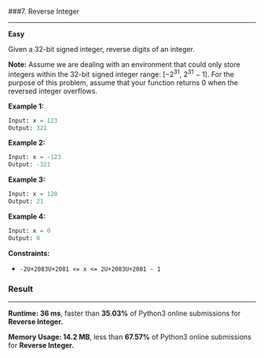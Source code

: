 ###7. Reverse Integer

---

**Easy**

Given a 32-bit signed integer, reverse digits of an integer.

**Note:**
Assume we are dealing with an environment that could only store integers within the 32-bit signed integer range: [−2<sup>31</sup>, 2<sup>31</sup> − 1]. For the purpose of this problem, assume that your function returns 0 when the reversed integer overflows.

**Example 1:**

```python
Input: x = 123
Output: 321
```

**Example 2:**

```python
Input: x = -123
Output: -321
```

**Example 3:**

```python
Input: x = 120
Output: 21
```

**Example 4:**

```python
Input: x = 0
Output: 0
```

**Constraints:**

- `-2U+2083U+2081 <= x <= 2U+2083U+2081 - 1`

### Result

---

**Runtime: 36 ms**, faster than **35.03%** of Python3 online submissions for **Reverse Integer.**

**Memory Usage: 14.2 MB**, less than **67.57%** of Python3 online submissions for **Reverse Integer.**
